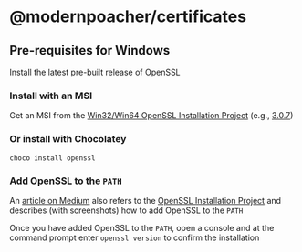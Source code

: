 # @modernpoacher/certificates

## Pre-requisites for Windows

Install the latest pre-built release of OpenSSL

### Install with an MSI

Get an MSI from the [Win32/Win64 OpenSSL Installation Project](https://slproweb.com/products/Win32OpenSSL.html) (e.g., [3.0.7](https://slproweb.com/download/Win64OpenSSL-3_0_7.msi))

### Or install with Chocolatey

```
choco install openssl
```

### Add OpenSSL to the `PATH`

An [article on Medium](https://medium.com/swlh/installing-openssl-on-windows-10-and-updating-path-80992e26f6a1) also refers to the [OpenSSL Installation Project](https://slproweb.com/products/Win32OpenSSL.html) and describes (with screenshots) how to add OpenSSL to the `PATH`

Once you have added OpenSSL to the `PATH`, open a console and at the command prompt enter `openssl version` to confirm the installation
